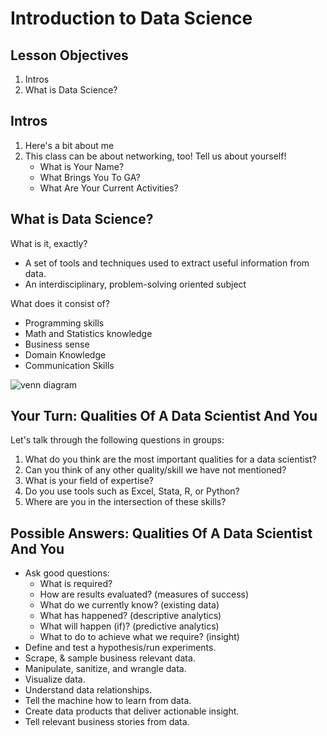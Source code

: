 # Introduction to Data Science

## Lesson Objectives

1. Intros
1. What is Data Science?

## Intros

1. Here's a bit about me
1. This class can be about networking, too!  Tell us about yourself!
    - What is Your Name?
    - What Brings You To GA?
    - What Are Your Current Activities?

## What is Data Science?

What is it, exactly?

- A set of tools and techniques used to extract useful information from data.
- An interdisciplinary, problem-solving oriented subject

What does it consist of?

- Programming skills
- Math and Statistics knowledge
- Business sense
- Domain Knowledge
- Communication Skills

![venn diagram](https://static1.squarespace.com/static/5150aec6e4b0e340ec52710a/t/51525c33e4b0b3e0d10f77ab/1364352052403/Data_Science_VD.png)

## Your Turn: Qualities Of A Data Scientist And You

Let's talk through the following questions in groups:

1. What do you think are the most important qualities for a data scientist?
2. Can you think of any other quality/skill we have not mentioned?
3. What is your field of expertise?
4. Do you use tools such as Excel, Stata, R, or Python?
5. Where are you in the intersection of these skills?

## Possible Answers: Qualities Of A Data Scientist And You

- Ask good questions:
    - What is required?
    - How are results evaluated? (measures of success)
    - What do we currently know? (existing data)
    - What has happened? (descriptive analytics)
    - What will happen (if)? (predictive analytics)
    - What to do to achieve what we require? (insight)
- Define and test a hypothesis/run experiments.
- Scrape, & sample business relevant data.
- Manipulate, sanitize, and wrangle data.
- Visualize data.
- Understand data relationships.
- Tell the machine how to learn from data.
- Create data products that deliver actionable insight.
- Tell relevant business stories from data.
